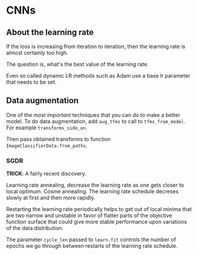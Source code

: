 # CNNs

## About the learning rate

If the loss is increasing from iteration to iteration, then the learning rate is almost certainly too high. 

The question is, what's the best value of the learning rate. 

Even so called dynamic LR  methods such as Adam use a base lr parameter that needs to be set. 

## Data augmentation

One of the _most important_ techniques that you can do to make a better model.
To do data augmentation, add `aug_tfms` to call to `tfms_from_model`. For example `transforms_side_on`.

Then pass obtained transforms to function `ImageClassifierData.from_paths`.


### SGDR 

**TRICK**: A fairly recent discovery.  

Learning rate annealing, decrease the learning rate as one gets closer to local optimum.
Cosine annealing. The learning rate schedule decreses slowly at first and then more rapidly.

Restarting the learning rate periodically helps to get out of local minima that are two narrow and unstable 
in favor of flatter parts of the objective function surface that could give more stable performance upon variations
of the data distribution.

The parameter `cycle_len` passed to `learn.fit` controls the number of epochs we go through between restarts of the learning rate schedule. 











